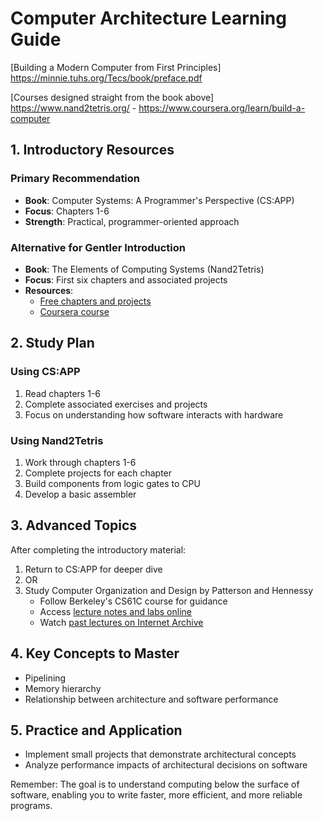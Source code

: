 # Computer Architecture Learning Guide

[Building a Modern Computer from First Principles]
https://minnie.tuhs.org/Tecs/book/preface.pdf

[Courses designed straight from the book above]
https://www.nand2tetris.org/
	- https://www.coursera.org/learn/build-a-computer

## 1. Introductory Resources

### Primary Recommendation
- **Book**: Computer Systems: A Programmer's Perspective (CS:APP)
- **Focus**: Chapters 1-6
- **Strength**: Practical, programmer-oriented approach

### Alternative for Gentler Introduction
- **Book**: The Elements of Computing Systems (Nand2Tetris)
- **Focus**: First six chapters and associated projects
- **Resources**: 
  - [Free chapters and projects](https://www.nand2tetris.org/)
  - [Coursera course](https://www.coursera.org/learn/build-a-computer)

## 2. Study Plan

### Using CS:APP
1. Read chapters 1-6
2. Complete associated exercises and projects
3. Focus on understanding how software interacts with hardware

### Using Nand2Tetris
1. Work through chapters 1-6
2. Complete projects for each chapter
3. Build components from logic gates to CPU
4. Develop a basic assembler

## 3. Advanced Topics

After completing the introductory material:

1. Return to CS:APP for deeper dive
2. OR
3. Study Computer Organization and Design by Patterson and Hennessy
   - Follow Berkeley's CS61C course for guidance
   - Access [lecture notes and labs online](https://inst.eecs.berkeley.edu/~cs61c/sp15/)
   - Watch [past lectures on Internet Archive](https://archive.org/details/ucberkeley-webcast-PL-XXv-cvA_iCl2-D-FS5mk0jFF6cYSJs_)

## 4. Key Concepts to Master
- Pipelining
- Memory hierarchy
- Relationship between architecture and software performance

## 5. Practice and Application
- Implement small projects that demonstrate architectural concepts
- Analyze performance impacts of architectural decisions on software

Remember: The goal is to understand computing below the surface of software, enabling you to write faster, more efficient, and more reliable programs.
